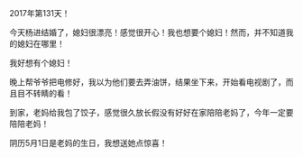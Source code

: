 2017年第131天！

今天杨进结婚了，媳妇很漂亮！感觉很开心！我也想要个媳妇！然而，并不知道我的媳妇在哪里！

我好想有个媳妇！

晚上帮爷爷把电修好，我以为他们要去弄油饼，结果坐下来，开始看电视剧了，而且目不转睛的看！

到家，老妈给我包了饺子，感觉很久放长假没有好好在家陪陪老妈了，今年一定要陪陪老妈！

阴历5月1日是老妈的生日，我想送她点惊喜！



